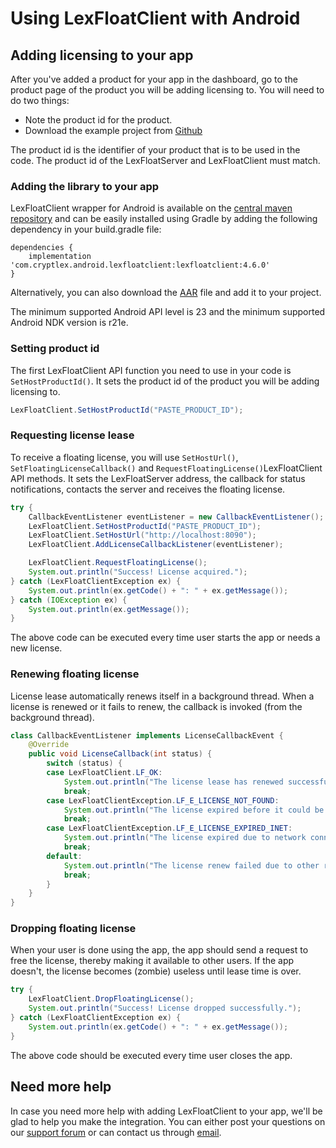 # Using LexFloatClient with Android

## Adding licensing to your app

After you've added a product for your app in the dashboard, go to the product page of the product you will be adding licensing to. You will need to do two things:

* Note the product id for the product.
* Download the example project from [Github](https://github.com/cryptlex/lexfloatclient-android/tree/main/examples)

The product id is the identifier of your product that is to be used in the code. The product id of the LexFloatServer and LexFloatClient must match.

### Adding the library to your app

LexFloatClient wrapper for Android is available on the [central maven repository](https://search.maven.org/artifact/com.cryptlex.android.lexfloatclient/lexfloatclient) and can be easily installed using Gradle by adding the following dependency in your build.gradle file:

```markup
dependencies {
    implementation 'com.cryptlex.android.lexfloatclient:lexfloatclient:4.6.0'
}
```

Alternatively, you can also download the [AAR](https://repo1.maven.org/maven2/com/cryptlex/android/lexfloatclient/lexfloatclient/) file and add it to your project.

The minimum supported Android API level is 23 and the minimum supported Android NDK version is r21e.

### Setting product id

The first LexFloatClient API function you need to use in your code is `SetHostProductId()`. It sets the product id of the product you will be adding licensing to. 

```java
LexFloatClient.SetHostProductId("PASTE_PRODUCT_ID");
```

### Requesting license lease

To receive a floating license, you will use `SetHostUrl()`, `SetFloatingLicenseCallback()` and `RequestFloatingLicense()`LexFloatClient API methods. It sets the LexFloatServer address, the callback for status notifications, contacts the server and receives the floating license.

```java
try {
    CallbackEventListener eventListener = new CallbackEventListener();
    LexFloatClient.SetHostProductId("PASTE_PRODUCT_ID");
    LexFloatClient.SetHostUrl("http://localhost:8090");
    LexFloatClient.AddLicenseCallbackListener(eventListener);

    LexFloatClient.RequestFloatingLicense();
    System.out.println("Success! License acquired.");
} catch (LexFloatClientException ex) {
    System.out.println(ex.getCode() + ": " + ex.getMessage());
} catch (IOException ex) {
    System.out.println(ex.getMessage());
}
```

The above code can be executed every time user starts the app or needs a new license.

### Renewing floating license

License lease automatically renews itself in a background thread. When a license is renewed or it fails to renew, the callback is invoked \(from the background thread\).

```java
class CallbackEventListener implements LicenseCallbackEvent {
    @Override
    public void LicenseCallback(int status) {
        switch (status) {
        case LexFloatClient.LF_OK:
            System.out.println("The license lease has renewed successfully.");
            break;
        case LexFloatClientException.LF_E_LICENSE_NOT_FOUND:
            System.out.println("The license expired before it could be renewed.");
            break;
        case LexFloatClientException.LF_E_LICENSE_EXPIRED_INET:
            System.out.println("The license expired due to network connection failure.");
            break;
        default:
            System.out.println("The license renew failed due to other reason. Error code: " + Integer.toString(status));
            break;
        }
    }
}
```

### Dropping floating license

When your user is done using the app, the app should send a request to free the license, thereby making it available to other users. If the app doesn't, the license becomes \(zombie\) useless until lease time is over.

```java
try {
    LexFloatClient.DropFloatingLicense();
    System.out.println("Success! License dropped successfully.");
} catch (LexFloatClientException ex) {
    System.out.println(ex.getCode() + ": " + ex.getMessage());
}
```

The above code should be executed every time user closes the app.

## Need more help

In case you need more help with adding LexFloatClient to your app, we'll be glad to help you make the integration. You can either post your questions on our [support forum](https://forums.cryptlex.com) or can contact us through [email](mailto:support@cryptlex.com?Subject=Using%20LexFloatClient).

